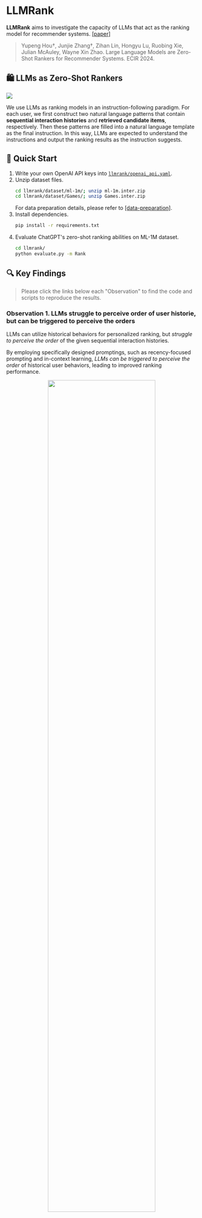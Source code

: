 # LLMRank

**LLMRank** aims to investigate the capacity of LLMs that act as the ranking model for recommender systems. [[paper]](https://arxiv.org/abs/2305.08845)

> Yupeng Hou†, Junjie Zhang†, Zihan Lin, Hongyu Lu, Ruobing Xie, Julian McAuley, Wayne Xin Zhao. Large Language Models are Zero-Shot Rankers for Recommender Systems. ECIR 2024.

## 🛍️ LLMs as Zero-Shot Rankers

![](assets/model.png)

We use LLMs as ranking models in an instruction-following paradigm. For each user, we first construct two natural language patterns that contain **sequential interaction histories** and **retrieved candidate items**, respectively. Then these patterns are filled into a natural language template as the final instruction. In this way, LLMs are expected to understand the instructions and output the ranking results as the instruction suggests.

## 🚀 Quick Start

1. Write your own OpenAI API keys into [`llmrank/openai_api.yaml`](https://github.com/RUCAIBox/LLMRank/blob/master/llmrank/openai_api.yaml).
2. Unzip dataset files.
    ```bash
    cd llmrank/dataset/ml-1m/; unzip ml-1m.inter.zip
    cd llmrank/dataset/Games/; unzip Games.inter.zip
    ```
    For data preparation details, please refer to [[data-preparation]](llmrank/dataset/data-preparation.md).
3. Install dependencies.
    ```bash
    pip install -r requirements.txt
    ```
4. Evaluate ChatGPT's zero-shot ranking abilities on ML-1M dataset.
    ```bash
    cd llmrank/
    python evaluate.py -m Rank
    ```

## 🔍 Key Findings

> Please click the links below each "Observation" to find the code and scripts to reproduce the results.

### Observation 1. LLMs struggle to perceive order of user historie, but can be triggered to perceive the orders

LLMs can utilize historical behaviors for personalized ranking, but *struggle to perceive the order* of the given sequential interaction histories.

By employing specifically designed promptings, such as recency-focused prompting and in-context learning, *LLMs can be triggered to perceive the order* of historical user behaviors, leading to improved ranking performance.

<div align="center"> 
<img src='assets/tab-2.png' width="75%">
</div>


**Code is here ->** [[reproduction scripts]](scripts/ob1-struggle-to-perceive-order-but-can-be-triggered.md)

### Observation 2. Biases exist in using LLMs to rank

LLMs suffer from position bias and popularity bias while ranking, which can be alleviated by specially designed prompting or bootstrapping strategies.

<div align="center"> 
<img src='assets/2-biases-exist-in-using-llms-to-rank.png' width="75%">
</div>

**Code is here ->** [[reproduction scripts]](scripts/ob2-llms-suffer-from-position-bias-and-popularity-bias.md)


### Observation 3. Promising zero-shot ranking abilities

LLMs have promising zero-shot ranking abilities, ...

<div align="center"> 
<img src='assets/tab-3.png' width="75%">
</div>

..., especially on candidates retrieved by multiple candidate generation models with different practical strategies.

<div align="center"> 
<img src='assets/tab-4.png' width="70%">
</div>

**Code is here ->** [[reproduction scripts]](scripts/ob3-zero-shot-abilities.md)



## 🌟 Acknowledgement

Please cite the following paper if you find our code helpful.

```bibtex
@inproceedings{hou2024llmrank,
  title={Large Language Models are Zero-Shot Rankers for Recommender Systems},
  author={Yupeng Hou and Junjie Zhang and Zihan Lin and Hongyu Lu and Ruobing Xie and Julian McAuley and Wayne Xin Zhao},
  booktitle={{ECIR}},
  year={2024}
}
```

The experiments are conducted using the open-source recommendation library [RecBole](https://github.com/RUCAIBox/RecBole).

We use the released pre-trained models of [UniSRec](https://github.com/RUCAIBox/UniSRec) and [VQ-Rec](https://github.com/RUCAIBox/VQ-Rec) in our zero-shot recommendation benchmarks.

Thanks [@neubig](https://github.com/neubig) for the amazing implementation of asynchronous dispatching OpenAI APIs. [[code]](https://gist.github.com/neubig/80de662fb3e225c18172ec218be4917a)


## Below is for 11667 Project 6

# LLMRank: Fine-tuning and Evaluation Framework

This repository provides a framework for fine-tuning and evaluating LLM models on custom datasets. 

## Table of Contents
1. [Setup](#setup)
2. [Downloading Pretrained Models](#downloading-pretrained-models)
3. [Fine-tuning](#fine-tuning)
4. [Evaluation](#evaluation)
5. [Configuring Models and Datasets](#configuring-models-and-datasets)

---

## Setup
Navigate to the project llmrank directory:
`cd llmrank`

Install the required dependencies:
`pip install -r requirements.txt`

---

## Downloading Pretrained Models
To download pretrained models, run:
`python get_pretrained_models.py`

---

## Fine-tuning
To fine-tune a pretrained model, use the following command:
`python finetune.py -m MODEL_NAME -d DATASET -g GPU_ID`

### Example:
`python finetune.py -m llama3 -d ml-1m-full -g 0`

### Supported Model Names:
- llama3
- gpt-neo

Modify the fine-tuning configuration files in the `configs` directory to customize the training process.

---

## Evaluation
To evaluate a fine-tuned model, use the following command:
`python evaluate_llm.py -m MODEL_NAME -d DATASET -p FINETUNED_MODEL_PATH`

### Example:
`python evaluate_llm.py -m llama3 -d ml-1m -p models/Llama-3.2-1B-sft`

---

## Configuring Models and Datasets
Fine-tuning and evaluation configurations can be modified in the `configs` directory. 
Adjust parameters like learning rate, batch size, and model settings to suit your requirements.

---